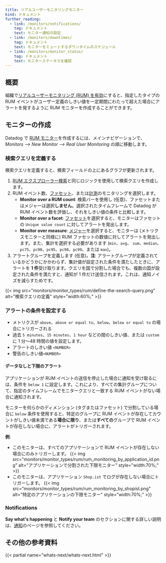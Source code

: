 ```yaml
---
title: リアルユーザーモニタリングモニター
kind: ドキュメント
further_reading:
  - link: /monitors/notifications/
    tag: ドキュメント
    text: モニター通知の設定
  - link: /monitors/downtimes/
    tag: ドキュメント
    text: モニターをミュートするダウンタイムのスケジュール
  - link: /monitors/monitor_status/
    tag: ドキュメント
    text: モニターステータスを確認
---
```

## 概要

組織で[リアルユーザーモニタリング (RUM) を有効][1]にすると、指定したタイプの RUM イベントがユーザー定義のしきい値を一定期間にわたって超えた場合にアラートを発するように RUM モニターを作成することができます。

## モニターの作成

Datadog で [RUM モニター][2]を作成するには、メインナビゲーションで、*Monitors --> New Monitor --> Real User Monitoring* の順に移動します。

### 検索クエリを定義する

検索クエリを定義すると、検索フィールドの上にあるグラフが更新されます。

1. [RUM エクスプローラー検索][3]と同じロジックを使用して検索クエリを作成します。
2. RUM イベント数、[ファセット][4]、または[計測][5]のモニタリングを選択します。
    * **Monitor over a RUM count**: 検索バーを使用し (任意)、ファセットまたはメジャーは選択**しません**。選択されたタイムフレームで Datadog が RUM イベント数を評価し、それをしきい値の条件と比較します。
    * **Monitor over a facet**: [ファセット][4]を選択すると、モニターはファセットの `Unique value count` に対してアラートを発出します。
    * **Monitor over measure**: [メジャー][5]を選択すると、モニターは (メトリクスモニターと同様に) RUM ファセットの数値に対してアラートを発出します。また、集計を選択する必要があります (`min`、`avg`、 `sum`、`median`、`pc75`、`pc90`、`pc95`、`pc98`、`pc99`、または `max`)。
3. アラートグループを定義します (任意)。**注**: アラートグループが定義されているかどうかにかかわらず、集計値が設定された条件を満たしたときに、アラートを **1 件**受け取ります。クエリを国で分割した場合でも、複数の国が設定された条件を満たすと、通知が 1 件だけ送信されます。これは、通知ノイズを減らすためです。

{{< img src="monitors/monitor_types/rum/define-the-search-query.png" alt="検索クエリの定義"  style="width:60%;" >}}

### アラートの条件を設定する

* メトリクスが `above`、`above or equal to`、`below`、`below or equal to` の場合にトリガーされる
* 過去 `5 minutes`、`15 minutes`、`1 hour` などの間のしきい値、または `custom` に 1 分～48 時間の値を設定します。
* アラートのしきい値 `<NUMBER>`
* 警告のしきい値`<NUMBER>`

#### データなしと下限のアラート

アプリケーションが RUM イベントの送信を停止した場合に通知を受け取るには、条件を `below 1` に設定します。これにより、すべての集計グループについて、指定のタイムフレームでモニタークエリと一致する RUM イベントがない場合に通知されます。

モニターを何らかのディメンション (タグまたはファセット) で分割している場合に `below` 条件を使用すると、特定のグループに RUM イベントが存在してカウントがしきい値未満である**場合に限り**、または**すべての**グループで RUM イベントが存在しない場合に、アラートがトリガーされます。

**例**:

* このモニターは、すべてのアプリケーションで RUM イベントが存在しない場合にのみトリガーします。
  {{< img src="monitors/monitor_types/rum/rum_monitoring_by_application_id.png" alt="アプリケーションで分割された下限モニター"  style="width:70%;" >}}
* このモニターは、アプリケーション `Shop.ist` でログが存在しない場合にトリガーします。
  {{< img src="monitors/monitor_types/rum/rum_monitoring_by_shopist.png" alt="特定のアプリケーションの下限モニター"  style="width:70%;" >}}

### Notifications

**Say what's happening** と **Notify your team** のセクションに関する詳しい説明は、[通知][6]のページを参照してください。

## その他の参考資料

{{< partial name="whats-next/whats-next.html" >}}

[1]: /ja/real_user_monitoring/
[2]: https://app.datadoghq.com/monitors#create/rum
[3]: /ja/real_user_monitoring/explorer/search/
[4]: /ja/real_user_monitoring/explorer/?tab=facets#setup-facets-measures
[5]: /ja/real_user_monitoring/explorer/?tab=measures#setup-facets-measures
[6]: /ja/monitors/notifications/